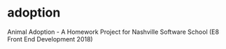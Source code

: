 # adoption
Animal Adoption - A Homework Project for Nashville Software School (E8 Front End Development 2018)
